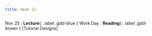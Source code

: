 ```yaml
---
title: Week 12
---
```


Nov 25
: **Lecture**{: .label .gdd-blue } Work Day
: **Reading**{: .label .gdd-brown } [Tutorial Designs]

<!-- Nov 27
: **Lecture**{: .label .gdd-blue } Guest Lecture -->

[Tutorial Design]: https://code.tutsplus.com/4-ways-to-teach-your-players-how-to-play-your-game--cms-22719t


